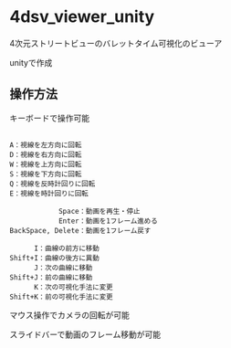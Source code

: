 # 4dsv_viewer_unity

4次元ストリートビューのバレットタイム可視化のビューア

unityで作成

## 操作方法

キーボードで操作可能

```

A：視線を左方向に回転
D：視線を右方向に回転
W：視線を上方向に回転
S：視線を下方向に回転
Q：視線を反時計回りに回転
E：視線を時計回りに回転

            Space：動画を再生・停止
            Enter：動画を1フレーム進める
BackSpace, Delete：動画を1フレーム戻す

      I：曲線の前方に移動
Shift+I：曲線の後方に異動
      J：次の曲線に移動
Shift+J：前の曲線に移動
      K：次の可視化手法に変更
Shift+K：前の可視化手法に変更

```
マウス操作でカメラの回転が可能

スライドバーで動画のフレーム移動が可能


